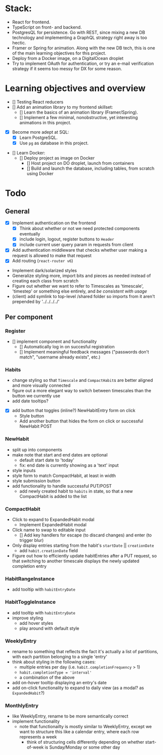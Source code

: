 # Stack:
- React for frontend.
- TypeScript on front- and backend.
- PostgresQL for persistence. Go with REST, since mixing a new DB technology and implementing a GraphQL strategy right away is too hectic.
- Framer or Spring for animation. Along with the new DB tech, this is one of the main learning objectives for this project.
- Deploy from a Docker image, on a DigitalOcean droplet
- Try to implement OAuth for authentication, or try an e-mail verification strategy if it seems too messy for DX for some reason.

# Learning objectives and overview
- [] Testing React reducers
- [] Add an animation library to my frontend skillset:
    - [] Learn the basics of an animation library (Framer/Spring).
    - [] Implement a few minimal, nonobstructive, yet interesting animations in this project.
- [x] Become more adept at SQL:
    - [x] Learn PostgreSQL.
    - [x] Use `pg` as database in this project.
- [] Learn Docker:
    - [] Deploy project as image on Docker
        - [] Host project on DO droplet, launch from containers
        - [] Build and launch the database, including tables, from scratch using Docker

# Todo
## General
- [x] Implement authentication on the frontend
    - [x] Think about whether or not we need protected components eventually
    - [x] include login, logout, register buttons to `Header`
    - [x] include current user query param in requests from client
- [x] Add authentication middleware that checks whether user making a request is allowed to make that request
- [x] Add routing (`react-router v6`)
- Implement dark/solarized styles
- Generalize styling more, import bits and pieces as needed instead of creating each class from scratch
- Figure out whether we want to refer to Timescales as 'timescale', 'timestep' or something else entirely, and _be consistent with usage_
- (client) add symlink to top-level /shared folder so imports from it aren't prepended by '../../../../'

## Per component
### Register
- [] implement component and functionality
    - [] Automatically log in on succesful registration
    - [] Implement meaningful feedback messages ("passwords don't match", "username already exists", etc.)

### Habits
- change styling so that `Timescale` and `CompactHabit`s are better aligned and more visually connected
- figure out a more elegant way to switch between timescales than the button we currently use
- add date tooltips?
- [x] add button that toggles (inline?) NewHabitEntry form on click
    - Style button
    - Add another button that hides the form on click or successful NewHabit POST

### NewHabit
- split up into components
- make note that start and end dates are optional
    - default start date to 'today'
    - fix: end date is currently showing as a 'text' input
- style inputs
- style form to match CompactHabit, at least in width
- style submission button
- add functionality to handle successful PUT/POST
    - add newly created habit to `habits` in state, so that a new CompactHabit is added to the list

### CompactHabit
- Click to expand to ExpandedHabit modal
    - Implement ExpandedHabit modal
- Click name to swap to editable input
    - [] Add key handlers for escape (to discard changes) and enter (to trigger blur)
- Only display entries starting from the habit's `startDate` || `creationDate`
    - add `habit.creationDate` field
- Figure out how to efficiently update habitEntries after a PUT request, so that switching to another timescale displays the newly updated completion entry

### HabitRangeInstance
- add tooltip with `habitEntryDate`

### HabitToggleInstance
- add tooltip with `habitEntryDate`
- improve styling
    - add hover styles
    - play around with default style

### WeeklyEntry
- rename to something that reflects the fact it's actually a list of partitions, with each partition belonging to a single 'entry'
- think about styling in the following cases:
    - multiple entries per day (i.e. `habit.completionFrequency` > 1)
    - `habit.completionType = 'interval'`
    - a combination of the above
- add on-hover tooltip displaying an entry's date
- add on-click functionality to expand to daily view (as a modal? as `ExpandedHabit`?)

### MonthlyEntry
- like WeeklyEntry, rename to be more semantically correct
- implement functionality
    - note that functionailty is mostly similar to WeeklyEntry, except we want to structure this like a calendar entry, where each row represents a week
        - think of structuring cells differently depending on whether start-of-week is Sunday/Monday or some other day